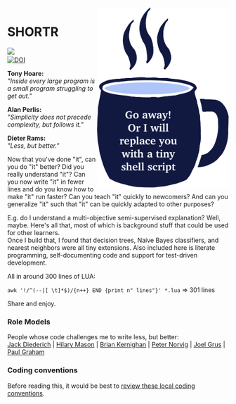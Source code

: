 
<img width=300 align=right src="https://raw.githubusercontent.com/timm/shortr/master/docs/img/cup.png">

# SHORTR
 
<a href="https://github.com/timm/shortr/actions/workflows/tests.yml"><img src="https://github.com/timm/shortr/actions/workflows/tests.yml/badge.svg"></a><br><a 
href="https://zenodo.org/badge/latestdoi/206205826"> <img src="https://zenodo.org/badge/206205826.svg" alt="DOI"></a>

 <b>Tony Hoare:</b><br>
<em>"Inside every large program is a small program struggling to get out."</em><p>
<b>Alan Perlis:</b><br><em>"Simplicity does not precede complexity, but follows it."</em><p>
<b>Dieter Rams:</b><br><em>"Less, but better."</em>

Now that you've done "it", can you do "it" better? Did you really understand "it"?
Can you now
write "it" in fewer lines and do you know how to make "it" run faster?
Can you teach "it" quickly to newcomers?
And can you generalize "it" such that "it" can be quickly
adapted to other purposes?

E.g. do I understand a multi-objective semi-supervised explanation?
Well, maybe. Here's all that, most of which is
background stuff that could be used for other learners.  
Once
I build that, I found that decision trees, Naive Bayes classifiers,
and nearest neighbors were all tiny extensions. 
Also included here
is literate programming, self-documenting code and support for
test-driven development. 

All in around 300 lines of LUA: <br>

`awk '!/^(--|[ \t]*$)/{n++} END {print n" lines"}' *.lua`   => 301 lines
     
Share and enjoy.

### Role Models
People whose code challenges me to write less, but better:     
[Jack Diederich](https://www.youtube.com/watch?v=o9pEzgHorH0) 
| [Hilary Mason](https://www.youtube.com/watch?v=l2btv0yUPNQ)
| [Brian Kernighan](https://www.oreilly.com/library/view/beautiful-code/9780596510046/ch01.html) 
| [Peter Norvig](http://norvig.com/lispy.html)
| [Joel Grus](https://github.com/joelgrus/data-science-from-scratch)
| [Paul Graham](http://www.paulgraham.com/onlisp.html)

### Coding conventions 
Before reading this, it would be best to   [review  these local coding conventions](https://github.com/timm/shortr/blob/master/CONTRIBUTE.md).
